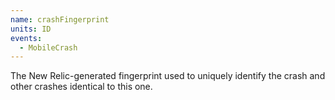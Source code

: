 ```yaml
---
name: crashFingerprint
units: ID
events:
  - MobileCrash
---
```


The New Relic-generated fingerprint used to uniquely identify the crash and other crashes identical to this one.